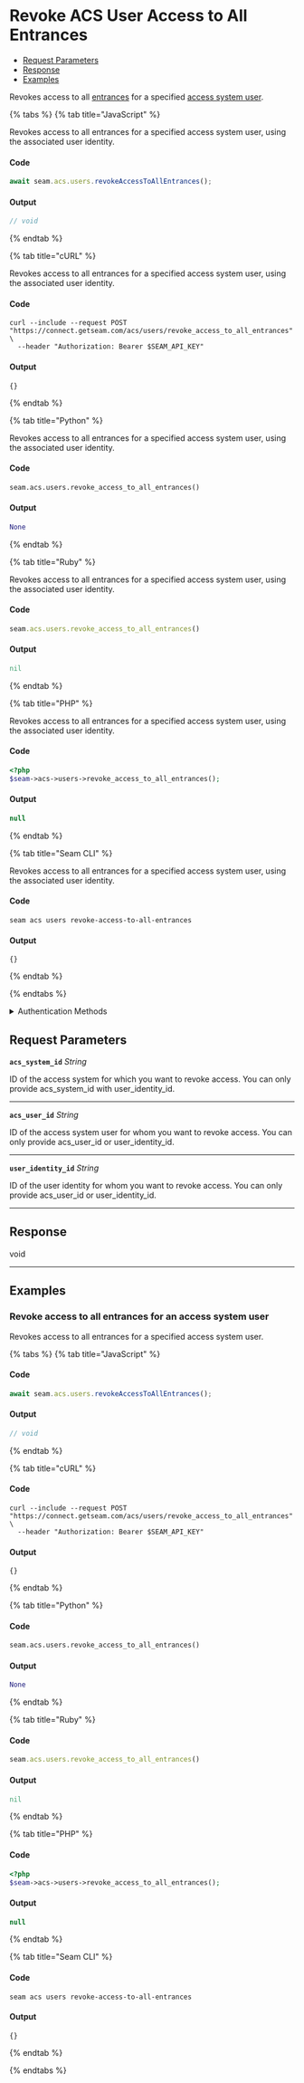 # Revoke ACS User Access to All Entrances

- [Request Parameters](#request-parameters)
- [Response](#response)
- [Examples](#examples)

Revokes access to all [entrances](https://docs.seam.co/latest/api/acs/entrances) for a specified [access system user](https://docs.seam.co/latest/capability-guides/access-systems/user-management).


{% tabs %}
{% tab title="JavaScript" %}

Revokes access to all entrances for a specified access system user, using the associated user identity.

#### Code

```javascript
await seam.acs.users.revokeAccessToAllEntrances();
```

#### Output

```javascript
// void
```
{% endtab %}

{% tab title="cURL" %}

Revokes access to all entrances for a specified access system user, using the associated user identity.

#### Code

```curl
curl --include --request POST "https://connect.getseam.com/acs/users/revoke_access_to_all_entrances" \
  --header "Authorization: Bearer $SEAM_API_KEY"
```

#### Output

```curl
{}
```
{% endtab %}

{% tab title="Python" %}

Revokes access to all entrances for a specified access system user, using the associated user identity.

#### Code

```python
seam.acs.users.revoke_access_to_all_entrances()
```

#### Output

```python
None
```
{% endtab %}

{% tab title="Ruby" %}

Revokes access to all entrances for a specified access system user, using the associated user identity.

#### Code

```ruby
seam.acs.users.revoke_access_to_all_entrances()
```

#### Output

```ruby
nil
```
{% endtab %}

{% tab title="PHP" %}

Revokes access to all entrances for a specified access system user, using the associated user identity.

#### Code

```php
<?php
$seam->acs->users->revoke_access_to_all_entrances();
```

#### Output

```php
null
```
{% endtab %}

{% tab title="Seam CLI" %}

Revokes access to all entrances for a specified access system user, using the associated user identity.

#### Code

```seam_cli
seam acs users revoke-access-to-all-entrances
```

#### Output

```seam_cli
{}
```
{% endtab %}

{% endtabs %}


<details>

<summary>Authentication Methods</summary>

- API key
- Personal access token
  <br>Must also include the `seam-workspace` header in the request.

To learn more, see [Authentication](https://docs.seam.co/latest/api/authentication).
</details>

## Request Parameters

**`acs_system_id`** *String*

ID of the access system for which you want to revoke access. You can only provide acs_system_id with user_identity_id.

---

**`acs_user_id`** *String*

ID of the access system user for whom you want to revoke access. You can only provide acs_user_id or user_identity_id.

---

**`user_identity_id`** *String*

ID of the user identity for whom you want to revoke access. You can only provide acs_user_id or user_identity_id.

---


## Response

void


---

## Examples


### Revoke access to all entrances for an access system user

Revokes access to all entrances for a specified access system user.

{% tabs %}
{% tab title="JavaScript" %}



#### Code

```javascript
await seam.acs.users.revokeAccessToAllEntrances();
```

#### Output

```javascript
// void
```
{% endtab %}

{% tab title="cURL" %}



#### Code

```curl
curl --include --request POST "https://connect.getseam.com/acs/users/revoke_access_to_all_entrances" \
  --header "Authorization: Bearer $SEAM_API_KEY"
```

#### Output

```curl
{}
```
{% endtab %}

{% tab title="Python" %}



#### Code

```python
seam.acs.users.revoke_access_to_all_entrances()
```

#### Output

```python
None
```
{% endtab %}

{% tab title="Ruby" %}



#### Code

```ruby
seam.acs.users.revoke_access_to_all_entrances()
```

#### Output

```ruby
nil
```
{% endtab %}

{% tab title="PHP" %}



#### Code

```php
<?php
$seam->acs->users->revoke_access_to_all_entrances();
```

#### Output

```php
null
```
{% endtab %}

{% tab title="Seam CLI" %}



#### Code

```seam_cli
seam acs users revoke-access-to-all-entrances
```

#### Output

```seam_cli
{}
```
{% endtab %}

{% endtabs %}
